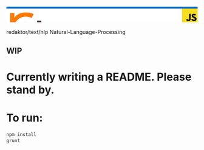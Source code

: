 ![logo](https://raw.githubusercontent.com/redaktor/style/master/assets/readme/header-01.png)

redaktor/text/nlp
Natural-Language-Processing

## WIP

# Currently writing a README. Please stand by.

# To run:
```
npm install
grunt
```
